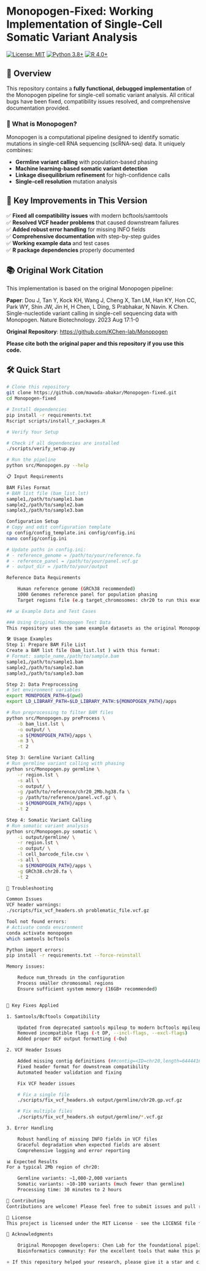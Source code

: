 # Monopogen-Fixed: Working Implementation of Single-Cell Somatic Variant Analysis

[![License: MIT](https://img.shields.io/badge/License-MIT-yellow.svg )](https://opensource.org/licenses/MIT )
[![Python 3.8+](https://img.shields.io/badge/python-3.8+-blue.svg )](https://www.python.org/downloads/ )
[![R 4.0+](https://img.shields.io/badge/R-4.0+-blue.svg )](https://www.r-project.org/ )

## 🔬 Overview

This repository contains a **fully functional, debugged implementation** of the Monopogen pipeline for single-cell somatic variant analysis. All critical bugs have been fixed, compatibility issues resolved, and comprehensive documentation provided.

### 🎯 What is Monopogen?

Monopogen is a computational pipeline designed to identify somatic mutations in single-cell RNA sequencing (scRNA-seq) data. It uniquely combines:

- **Germline variant calling** with population-based phasing
- **Machine learning-based somatic variant detection** 
- **Linkage disequilibrium refinement** for high-confidence calls
- **Single-cell resolution** mutation analysis

## 🚀 Key Improvements in This Version

✅ **Fixed all compatibility issues** with modern bcftools/samtools  
✅ **Resolved VCF header problems** that caused downstream failures  
✅ **Added robust error handling** for missing INFO fields  
✅ **Comprehensive documentation** with step-by-step guides  
✅ **Working example data** and test cases  
✅ **R package dependencies** properly documented  

## 📚 Original Work Citation

This implementation is based on the original Monopogen pipeline:

**Paper**: Dou J, Tan Y, Kock KH, Wang J, Cheng X, Tan LM, Han KY, Hon CC, Park WY, Shin JW, Jin H, H Chen, L Ding, S Prabhakar, N Navin. K Chen. Single-nucleotide variant calling in single-cell sequencing data with Monopogen. Nature Biotechnology. 2023 Aug 17:1-0

**Original Repository**: https://github.com/KChen-lab/Monopogen

**Please cite both the original paper and this repository if you use this code.**

## 🛠️ Quick Start

```bash
# Clone this repository
git clone https://github.com/mawada-abakar/Monopogen-fixed.git
cd Monopogen-fixed

# Install dependencies
pip install -r requirements.txt
Rscript scripts/install_r_packages.R

# Verify Your Setup

# Check if all dependencies are installed
./scripts/verify_setup.py

# Run the pipeline
python src/Monopogen.py --help

📋 Input Requirements

BAM Files Format
# BAM list file (bam_list.lst)
sample1,/path/to/sample1.bam
sample2,/path/to/sample2.bam
sample3,/path/to/sample3.bam

Configuration Setup
# Copy and edit configuration template
cp config/config_template.ini config/config.ini
nano config/config.ini

# Update paths in config.ini:
# - reference_genome = /path/to/your/reference.fa
# - reference_panel = /path/to/your/panel.vcf.gz
# - output_dir = /path/to/your/output

Reference Data Requirements

    Human reference genome (GRCh38 recommended)
    1000 Genomes reference panel for population phasing
    Target regions file (e.g target_chromosomes: chr20 to run this example)

## 📊 Example Data and Test Cases

### Using Original Monopogen Test Data
This repository uses the same example datasets as the original Monopogen pipeline. **All example data and test cases are available in the original repository** - simply use them with this fixed implementation to avoid the compatibility issues.

🛠️ Usage Examples
Step 1: Prepare BAM File List
Create a BAM list file (bam_list.lst ) with this format:
# Format: sample_name,/path/to/sample.bam
sample1,/path/to/sample1.bam
sample2,/path/to/sample2.bam
sample3,/path/to/sample3.bam

Step 2: Data Preprocessing
# Set environment variables
export MONOPOGEN_PATH=$(pwd)
export LD_LIBRARY_PATH=$LD_LIBRARY_PATH:${MONOPOGEN_PATH}/apps

# Run preprocessing to filter BAM files
python src/Monopogen.py preProcess \
    -b bam_list.lst \
    -o output/ \
    -a ${MONOPOGEN_PATH}/apps \
    -m 3 \
    -t 2

Step 3: Germline Variant Calling
# Run germline variant calling with phasing
python src/Monopogen.py germline \
    -r region.lst \
    -s all \
    -o output/ \
    -g /path/to/reference/chr20_2Mb.hg38.fa \
    -p /path/to/reference/panel.vcf.gz \
    -a ${MONOPOGEN_PATH}/apps \
    -t 2

Step 4: Somatic Variant Calling
# Run somatic variant analysis
python src/Monopogen.py somatic \
    -i output/germline/ \
    -r region.lst \
    -o output/ \
    -l cell_barcode_file.csv \
    -s all \
    -a ${MONOPOGEN_PATH}/apps \
    -g GRCh38.chr20.fa \
    -t 2

🔧 Troubleshooting

Common Issues
VCF header warnings:
./scripts/fix_vcf_headers.sh problematic_file.vcf.gz

Tool not found errors:
# Activate conda environment
conda activate monopogen
which samtools bcftools

Python import errors:
pip install -r requirements.txt --force-reinstall

Memory issues:

    Reduce num_threads in the configuration
    Process smaller chromosomal regions
    Ensure sufficient system memory (16GB+ recommended)


🔧 Key Fixes Applied

1. Samtools/Bcftools Compatibility

    Updated from deprecated samtools mpileup to modern bcftools mpileup
    Removed incompatible flags (-t DP, --incl-flags, --excl-flags)
    Added proper BCF output formatting (-Ou)

2. VCF Header Issues

    Added missing contig definitions (##contig=<ID=chr20,length=64444167>)
    Fixed header format for downstream compatibility
    Automated header validation and fixing

    Fix VCF header issues

    # Fix a single file
    ./scripts/fix_vcf_headers.sh output/germline/chr20.gp.vcf.gz

    # Fix multiple files
    ./scripts/fix_vcf_headers.sh output/germline/*.vcf.gz

3. Error Handling

    Robust handling of missing INFO fields in VCF files
    Graceful degradation when expected fields are absent
    Comprehensive logging and error reporting

📊 Expected Results
For a typical 2Mb region of chr20:

    Germline variants: ~1,000-2,000 variants
    Somatic variants: ~10-100 variants (much fewer than germline)
    Processing time: 30 minutes to 2 hours

🤝 Contributing
Contributions are welcome! Please feel free to submit issues and pull requests.

📄 License
This project is licensed under the MIT License - see the LICENSE file for details.

🙏 Acknowledgments

    Original Monopogen developers: Chen Lab for the foundational pipeline
    Bioinformatics community: For the excellent tools that make this possible

⭐ If this repository helped your research, please give it a star and cite both the original Monopogen paper and this repository!
